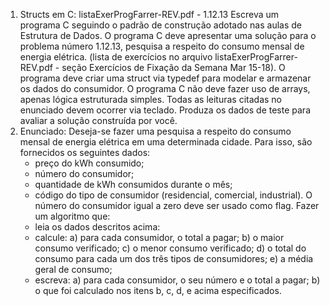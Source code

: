 1. Structs em C:
    listaExerProgFarrer-REV.pdf -  1.12.13
    Escreva um programa C seguindo o padrão de construção adotado nas aulas de Estrutura
    de Dados. O programa C deve apresentar uma solução para o problema número 1.12.13,
    pesquisa a respeito do consumo mensal de energia elétrica. (lista de exercícios no arquivo
    listaExerProgFarrer-REV.pdf - seção Exercícios de Fixação da Semana Mar 15-18).
    O programa deve criar uma struct via typedef para modelar e armazenar os dados do
    consumidor.
    O programa C não deve fazer uso de arrays, apenas lógica estruturada simples. Todas as
    leituras citadas no enunciado devem ocorrer via teclado.
    Produza os dados de teste para avaliar a solução construída por você.
2. Enunciado:
    Deseja-se fazer uma pesquisa a respeito do consumo mensal de energia elétrica em 
    uma determinada cidade. Para isso, são fornecidos os seguintes dados:
    - preço do kWh consumido;
    - número do consumidor;
    - quantidade de kWh consumidos durante o mês;
    - código do tipo de consumidor (residencial, comercial, industrial).
    O número do consumidor igual a zero deve ser usado como flag. Fazer um algoritmo que:
    - leia os dados descritos acima:
    - calcule:
    a) para cada consumidor, o total a pagar;
    b) o maior consumo verificado;
    c) o menor consumo verificado;
    d) o total do consumo para cada um dos três tipos de consumidores;
    e) a média geral de consumo;
    - escreva:
    a) para cada consumidor, o seu número e o total a pagar;
    b) o que foi calculado nos itens b, c, d, e acima especificados.